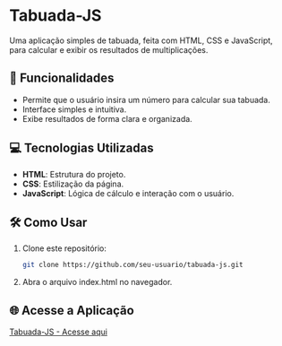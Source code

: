# Tabuada-JS

Uma aplicação simples de tabuada, feita com HTML, CSS e JavaScript, para calcular e exibir os resultados de multiplicações.  

## 🚀 Funcionalidades

- Permite que o usuário insira um número para calcular sua tabuada.
- Interface simples e intuitiva.
- Exibe resultados de forma clara e organizada.

## 💻 Tecnologias Utilizadas

- **HTML**: Estrutura do projeto.
- **CSS**: Estilização da página.
- **JavaScript**: Lógica de cálculo e interação com o usuário.


## 🛠️ Como Usar

1. Clone este repositório:  
   ```bash
   git clone https://github.com/seu-usuario/tabuada-js.git
   
2. Abra o arquivo index.html no navegador.


## 🌐 Acesse a Aplicação  

[Tabuada-JS - Acesse aqui](https://tabuada-js-topaz.vercel.app/)
